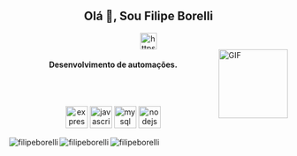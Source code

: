 <div align="center"><h2>Olá 👋, Sou Filipe Borelli</h2><a href="https://www.linkedin.com/in/filipe-borelli-364426138/" target="blank"><img align="center" src="https://cdn.jsdelivr.net/npm/simple-icons@3.0.1/icons/linkedin.svg" alt="https://www.linkedin.com/in/filipe-borelli-364426138/" height="30" width="30" /></a></div>

<img align="right" alt="GIF" height="125px" src="https://media3.giphy.com/media/ln7z2eWriiQAllfVcn/200w.webp" />

<h4 align="center">Desenvolvimento de automações.</h4>

</br>
</br>

<p align="center"><img src="https://devicons.github.io/devicon/devicon.git/icons/express/express-original-wordmark.svg" alt="express" width="40" height="40"/> 
<img src="https://devicons.github.io/devicon/devicon.git/icons/javascript/javascript-original.svg" alt="javascript" width="40" height="40"/> 
<img src="https://devicons.github.io/devicon/devicon.git/icons/mysql/mysql-original-wordmark.svg" alt="mysql" width="40" height="40"/> 
<img src="https://devicons.github.io/devicon/devicon.git/icons/nodejs/nodejs-original-wordmark.svg" alt="nodejs" width="40" height="40"/> 

<div display="flex" flex-direction="row" align="center">

<img align="left" src="https://github-readme-stats.vercel.app/api?username=filipeborelli&show_icons=true" alt="filipeborelli" />
<img align="left"
src="https://github-readme-stats.vercel.app/api/top-langs/?username=filipeborelli&layout=compact&hide=html" alt="filipeborelli" />

<img align="left" src="https://komarev.com/ghpvc/?username=filipeborelli" alt="filipeborelli" />
</div>

